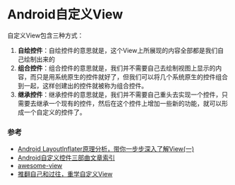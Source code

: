 # Android自定义View

自定义View包含三种方式：

1. **自绘控件**：自绘控件的意思就是，这个View上所展现的内容全部都是我们自己绘制出来的
2. **组合控件**：组合控件的意思就是，我们并不需要自己去绘制视图上显示的内容，而只是用系统原生的控件就好了，但我们可以将几个系统原生的控件组合到一起，这样创建出的控件就被称为组合控件。
3. **继承控件**：继承控件的意思就是，我们并不需要自己重头去实现一个控件，只需要去继承一个现有的控件，然后在这个控件上增加一些新的功能，就可以形成一个自定义的控件了。

### 参考
* [Android LayoutInflater原理分析，带你一步步深入了解View(一)](http://blog.csdn.net/guolin_blog/article/details/12921889)
* [Android自定义控件三部曲文章索引](http://blog.csdn.net/harvic880925/article/details/50995268)
* [awesome-view](https://github.com/xinghongfei/awesome-view)
* [推翻自己和过往，重学自定义View](http://blog.csdn.net/lfdfhl/article/details/51671038)
